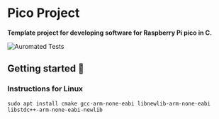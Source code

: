 # Pico Project
**Template project for developing software for Raspberry Pi pico in C.**

![Auromated Tests](https://github.com/KurtWagner23/pico-project/actions/workflows/ci.yml/badge.svg)

## Getting started :rocket:
### Instructions for Linux
```
sudo apt install cmake gcc-arm-none-eabi libnewlib-arm-none-eabi libstdc++-arm-none-eabi-newlib
```
